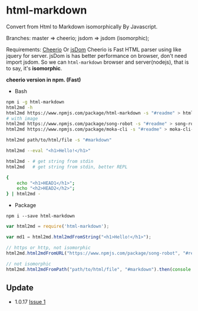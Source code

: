 # html-markdown

Convert from Html to Markdown isomorphically By Javascript.

Branches: master => cheerio;  jsdom => jsdom (isomorphic);

Requirements: [Cheerio](https://github.com/cheeriojs/cheerio) Or [jsDom](https://github.com/tmpvar/jsdom)
Cheerio is Fast HTML parser using like jquery for server.
jsDom is has better performance on browser, don't need import jsdom.
So we can `html-markdown` browser and server(nodejs), that is to say, it's **isomorphic**.

**cheerio version in npm. (Fast)**

- Bash

```bash
npm i -g html-markdown
html2md -h
html2md https://www.npmjs.com/package/html-markdown -s "#readme" > html-markdown-readme.md
# with image
html2md https://www.npmjs.com/package/song-robot -s "#readme" > song-robot-readme.md
html2md https://www.npmjs.com/package/moka-cli -s "#readme" > moka-cli-readme.md

html2md path/to/html/file -s "#markdown"

html2md --eval "<h1>Hello!</h1>"

html2md - # get string from stdin
html2md   # get string from stdin, better REPL

{
    echo "<h1>HEAD1</h1>";
    echo "<h2>HEAD2</h2>";
} | html2md -
```

- Package

```
npm i --save html-markdown
```

```javascript
var html2md = require('html-markdown');

var md1 = html2md.html2mdFromString("<h1>Hello!</h1>");

// https or http, not isomorphic
html2md.html2mdFromURL("https://www.npmjs.com/package/song-robot", "#readme").then(console.log);

// not isomorphic
html2md.html2mdFromPath("path/to/html/file", "#markdown").then(console.log);
```

## Update

- 1.0.17   [Issue 1](https://github.com/moyuyc/html-markdown/issues/1)